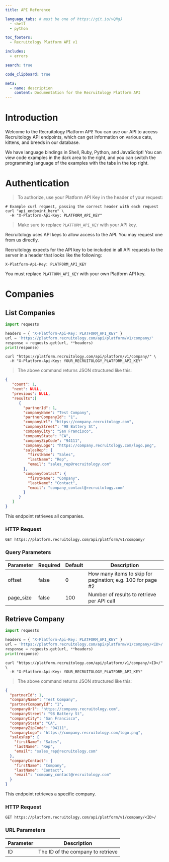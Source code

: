 ```yaml
---
title: API Reference

language_tabs: # must be one of https://git.io/vQNgJ
  - shell
  - python

toc_footers:
  - Recruitology Platform API v1

includes:
  - errors

search: true

code_clipboard: true

meta:
  - name: description
    content: Documentation for the Recruitology Platform API
---
```


# Introduction

Welcome to the Recruitology Platform API! You can use our API to access Recruitology API endpoints, which can get information on various cats, kittens, and breeds in our database.

We have language bindings in Shell, Ruby, Python, and JavaScript! You can view code examples in the dark area to the right, and you can switch the programming language of the examples with the tabs in the top right.

# Authentication

> To authorize, use your Platform API Key in the header of your request:

```curl
# Example curl request, passing the correct header with each request
curl "api_endpoint_here" \
  -H "X-Platform-Api-Key: PLATFORM_API_KEY"
```

> Make sure to replace `PLATFORM_API_KEY` with your API key.

Recruitology uses API keys to allow access to the API. You may request one from us directly.

Recruitology expects for the API key to be included in all API requests to the server in a header that looks like the following:

`X-Platform-Api-Key: PLATFORM_API_KEY`

<aside class="notice">
You must replace <code>PLATFORM_API_KEY</code> with your own Platform API key.
</aside>

# Companies

## List Companies

```python
import requests

headers = { "X-Platform-Api-Key: PLATFORM_API_KEY" }
url = 'https://platform.recruitology.com/api/platform/v1/company/'
response = requests.get(url, **headers)
print(response)
```

```shell
curl "https://platform.recruitology.com/api/platform/v1/company/" \
  -H "X-Platform-Api-Key: YOUR_RECRUITOLOGY_PLATFORM_API_KEY"
```


> The above command returns JSON structured like this:

```json
{
   "count": 1,
   "next": NULL,
   "previous": NULL,
   "results":[
      {
        "partnerId": 1,
        "companyName": "Test Company",
        "partnerCompanyId": "1",
        "companyUrl": "https://company.recruitology.com",
        "companyStreet": "98 Battery St",
        "companyCity": "San Francisco",
        "companyState": "CA",
        "companyZipCode": "94111",
        "companyLogo": "https://company.recruitology.com/logo.png",
        "salesRep": {
          "firstName": "Sales",
          "lastName": "Rep",
          "email": "sales_rep@recruitology.com"
        },
        "companyContact": {
          "firstName": "Company",
          "lastName": "Contact",
          "email": "company_contact@recruitology.com"
        }
      }
   ]
}
```

This endpoint retrieves all companies.

### HTTP Request

`GET https://platform.recruitology.com/api/platform/v1/company/`

### Query Parameters

Parameter | Required | Default | Description
--------- | ------- | ----------- | -----------
offset | false | 0 | How many items to skip for pagination; e.g. 100 for page #2
page_size | false | 100 | Number of results to retrieve per API call

## Retrieve Company

```python
import requests

headers = { "X-Platform-Api-Key: PLATFORM_API_KEY" }
url = 'https://platform.recruitology.com/api/platform/v1/company/<ID>/'
response = requests.get(url, **headers)
print(response)
```

```shell
curl "https://platform.recruitology.com/api/platform/v1/company/<ID>/" \
  -H "X-Platform-Api-Key: YOUR_RECRUITOLOGY_PLATFORM_API_KEY"
```

> The above command returns JSON structured like this:

```json
{
  "partnerId": 1,
  "companyName": "Test Company",
  "partnerCompanyId": "1",
  "companyUrl": "https://company.recruitology.com",
  "companyStreet": "98 Battery St",
  "companyCity": "San Francisco",
  "companyState": "CA",
  "companyZipCode": "94111",
  "companyLogo": "https://company.recruitology.com/logo.png",
  "salesRep": {
    "firstName": "Sales",
    "lastName": "Rep",
    "email": "sales_rep@recruitology.com"
  },
  "companyContact": {
    "firstName": "Company",
    "lastName": "Contact",
    "email": "company_contact@recruitology.com"
  }
}
```

This endpoint retrieves a specific company.

### HTTP Request

`GET https://platform.recruitology.com/api/platform/v1/company/<ID>/`

### URL Parameters

Parameter | Description
--------- | -----------
ID | The ID of the company to retrieve
